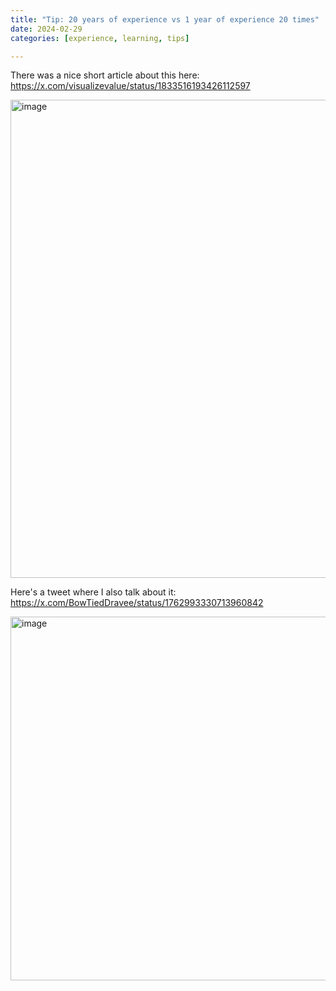 ```yaml
---
title: "Tip: 20 years of experience vs 1 year of experience 20 times"
date: 2024-02-29
categories: [experience, learning, tips]

---
```


There was a nice short article about this here: https://x.com/visualizevalue/status/1833516193426112597

<img width="765" alt="image" src="https://github.com/user-attachments/assets/4e1a4559-ad76-4562-ae6c-57f911609888" />

Here's a tweet where I also talk about it: https://x.com/BowTiedDravee/status/1762993330713960842

<img width="582" alt="image" src="https://github.com/user-attachments/assets/fea3f0e6-af26-4b6c-83f7-d0708a0f9545" />
